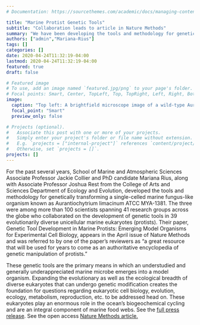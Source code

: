```yaml
---
# Documentation: https://sourcethemes.com/academic/docs/managing-content/

title: "Marine Protist Genetic Tools"
subtitle: "Collaboration leads to article in Nature Methods"
summary: "We have been developing the tools and methodology for genetically transforming a single-celled marine fungus-like organism known as Aurantiochytrium limacinum ATCC MYA-1381." 
authors: ["admin","Mariana-Rius"]
tags: []
categories: []
date: 2020-04-24T11:32:19-04:00
lastmod: 2020-04-24T11:32:19-04:00
featured: true
draft: false

# Featured image
# To use, add an image named `featured.jpg/png` to your page's folder.
# Focal points: Smart, Center, TopLeft, Top, TopRight, Left, Right, BottomLeft, Bottom, BottomRight.
image:
  caption: "Top left: A brightfield microscope image of a wild-type Aurantiochytrium cell; bottom left: a brightfield microscope image of an Aurantiochytrium cell genetically engineered to express green fluorescent protein (GFP); top right/bottom right: matching fluorescence microscope images of the same two cells, showing that the genetically modified cell now fluorescences green thanks to its GFP gene (the scale bar represents 10μm)"
  focal_point: "Smart"
  preview_only: false

# Projects (optional).
#   Associate this post with one or more of your projects.
#   Simply enter your project's folder or file name without extension.
#   E.g. `projects = ["internal-project"]` references `content/project/deep-learning/index.md`.
#   Otherwise, set `projects = []`.
projects: []
---
```

For the past several years, School of Marine and Atmospheric Sciences Associate Professor Jackie Collier and PhD candidate Mariana Rius, along with Associate Professor Joshua Rest from the College of Arts and Sciences Department of Ecology and Evolution, developed the tools and methodology for genetically transforming a single-celled marine fungus-like organism known as Aurantiochytrium limacinum ATCC MYA-1381. The three were among more than 100 scientists spanning 41 research groups across the globe who collaborated on the development of genetic tools in 39 evolutionarily diverse unicellular marine eukaryotes (protists).
Their paper, Genetic Tool Development in Marine Protists: Emerging Model Organisms for Experimental Cell Biology, appears in the April issue of Nature Methods and was referred to by one of the paper’s reviewers as “a great resource that will be used for years to come as an authoritative encyclopedia of genetic manipulation of protists.” 

These genetic tools are the primary means in which an understudied and generally underappreciated marine microbe emerges into a model organism. Expanding the evolutionary as well as the ecological breadth of diverse eukaryotes that can undergo genetic modification creates the foundation for questions regarding eukaryotic cell biology, evolution, ecology, metabolism, reproduction, etc. to be addressed head on. These eukaryotes play an enormous role in the ocean’s biogeochemical cycling and are an integral component of marine food webs.
See the  <a href="https://news.stonybrook.edu/facultystaff/sbu-researchers-collaborate-on-genetic-tool-development-in-marine-protists/">full press release</a>.
See the open access <a href="https://www.nature.com/articles/s41592-020-0796-x"> Nature Methods article.</a> 